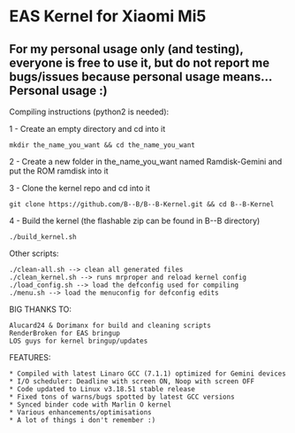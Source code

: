 EAS Kernel for Xiaomi Mi5
===========

For my personal usage only (and testing), everyone is free to use it, but do not report me bugs/issues because personal usage means... Personal usage :)
-----------

Compiling instructions (python2 is needed):

1 - Create an empty directory and cd into it

    mkdir the_name_you_want && cd the_name_you_want

2 - Create a new folder in the_name_you_want named Ramdisk-Gemini and put the ROM ramdisk into it

3 - Clone the kernel repo and cd into it

    git clone https://github.com/B--B/B--B-Kernel.git && cd B--B-Kernel

4 - Build the kernel (the flashable zip can be found in B--B directory)

    ./build_kernel.sh


Other scripts:

    ./clean-all.sh --> clean all generated files
    ./clean_kernel.sh --> runs mrproper and reload kernel config
    ./load_config.sh --> load the defconfig used for compiling
    ./menu.sh --> load the menuconfig for defconfig edits

BIG THANKS TO:

    Alucard24 & Dorimanx for build and cleaning scripts
    RenderBroken for EAS bringup
    LOS guys for kernel bringup/updates

FEATURES:

    * Compiled with latest Linaro GCC (7.1.1) optimized for Gemini devices
    * I/O scheduler: Deadline with screen ON, Noop with screen OFF
    * Code updated to Linux v3.18.51 stable release
    * Fixed tons of warns/bugs spotted by latest GCC versions
    * Synced binder code with Marlin O kernel
    * Various enhancements/optimisations
    * A lot of things i don't remember :)

